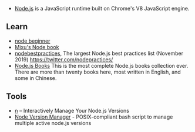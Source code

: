 - [Node.js](https://nodejs.org/en/) is a JavaScript runtime built on Chrome's V8 JavaScript engine.



## Learn
- [node beginner](https://www.nodebeginner.org/index-zh-cn.html)
- [Mixu's Node book](http://book.mixu.net/node/single.html)
- [nodebestpractices](https://github.com/goldbergyoni/nodebestpractices), The largest Node.js best practices list (November 2019) https://twitter.com/nodepractices/
- [Node.js Books](https://github.com/Pana/node-books) This is the most complete Node.js books collection ever. There are more than twenty books here, most written in English, and some in Chinese. 



## Tools
- [n](https://github.com/tj/n) – Interactively Manage Your Node.js Versions
- [Node Version Manager](https://github.com/creationix/nvm) - POSIX-compliant bash script to manage multiple active node.js versions

